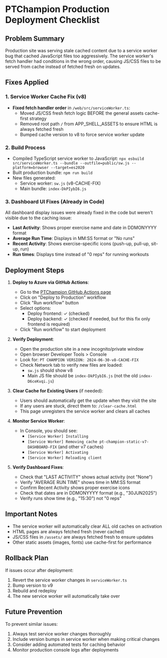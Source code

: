# PTChampion Production Deployment Checklist

## Problem Summary
Production site was serving stale cached content due to a service worker bug that cached JavaScript files too aggressively. The service worker's fetch handler had conditions in the wrong order, causing JS/CSS files to be served from cache instead of fetched fresh on updates.

## Fixes Applied

### 1. Service Worker Cache Fix (v8)
- **Fixed fetch handler order** in `/web/src/serviceWorker.ts`:
  - Moved JS/CSS fresh fetch logic BEFORE the general assets cache-first strategy
  - Removed root path `/` from APP_SHELL_ASSETS to ensure HTML is always fetched fresh
  - Bumped cache version to v8 to force service worker update

### 2. Build Process
- Compiled TypeScript service worker to JavaScript: `npx esbuild src/serviceWorker.ts --bundle --outfile=public/sw.js --platform=browser --target=es2020`
- Built production bundle: `npm run build`
- New files generated:
  - Service worker: `sw.js` (v8-CACHE-FIX)
  - Main bundle: `index-DkPIybI6.js`

### 3. Dashboard UI Fixes (Already in Code)
All dashboard display issues were already fixed in the code but weren't visible due to the caching issue:
- **Last Activity**: Shows proper exercise name and date in DDMONYYYY format
- **Average Run Time**: Displays in MM:SS format or "No runs"
- **Recent Activity**: Shows exercise-specific icons (push-up, pull-up, sit-up, run)
- **Run times**: Displays time instead of "0 reps" for running workouts

## Deployment Steps

1. **Deploy to Azure via GitHub Actions**:
   - Go to the [PTChampion GitHub Actions page](https://github.com/brendantoole/ptchampion/actions)
   - Click on "Deploy to Production" workflow
   - Click "Run workflow" button
   - Select options:
     - Deploy frontend: ✓ (checked)
     - Deploy backend: ✓ (checked if needed, but for this fix only frontend is required)
   - Click "Run workflow" to start deployment

2. **Verify Deployment**:
   - Open the production site in a new incognito/private window
   - Open browser Developer Tools > Console
   - Look for: `PT CHAMPION VERSION: 2024-06-30-v8-CACHE-FIX`
   - Check Network tab to verify new files are loaded:
     - `sw.js` should show v8
     - Main JS file should be `index-DkPIybI6.js` (not the old `index-D6ceKvqi.js`)

3. **Clear Cache for Existing Users** (if needed):
   - Users should automatically get the update when they visit the site
   - If any users are stuck, direct them to: `/clear-cache.html`
   - This page unregisters the service worker and clears all caches

4. **Monitor Service Worker**:
   - In Console, you should see:
     - `[Service Worker] Installing`
     - `[Service Worker] Removing cache pt-champion-static-v7-DASHBOARD-FIX` (and other v7 caches)
     - `[Service Worker] Activating`
     - `[Service Worker] Reloading client`

5. **Verify Dashboard Fixes**:
   - Check that "LAST ACTIVITY" shows actual activity (not "None")
   - Verify "AVERAGE RUN TIME" shows time in MM:SS format
   - Confirm Recent Activity shows proper exercise icons
   - Check that dates are in DDMONYYYY format (e.g., "30JUN2025")
   - Verify runs show time (e.g., "15:30") not "0 reps"

## Important Notes

- The service worker will automatically clear ALL old caches on activation
- HTML pages are always fetched fresh (never cached)
- JS/CSS files in `/assets/` are always fetched fresh to ensure updates
- Other static assets (images, fonts) use cache-first for performance

## Rollback Plan

If issues occur after deployment:
1. Revert the service worker changes in `serviceWorker.ts`
2. Bump version to v9
3. Rebuild and redeploy
4. The new service worker will automatically take over

## Future Prevention

To prevent similar issues:
1. Always test service worker changes thoroughly
2. Include version bumps in service worker when making critical changes
3. Consider adding automated tests for caching behavior
4. Monitor production console logs after deployments